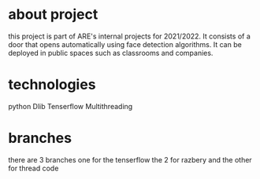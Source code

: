 # about project # 
this project is part of ARE's internal projects for 2021/2022.
It consists of a door that opens automatically using face detection algorithms.
It can be deployed in public spaces such as classrooms and companies. 
# technologies # 
python Dlib Tenserflow Multithreading 
# branches # 
there are 3 branches one for the tenserflow  the 2 for razbery and the 
other for thread code  
